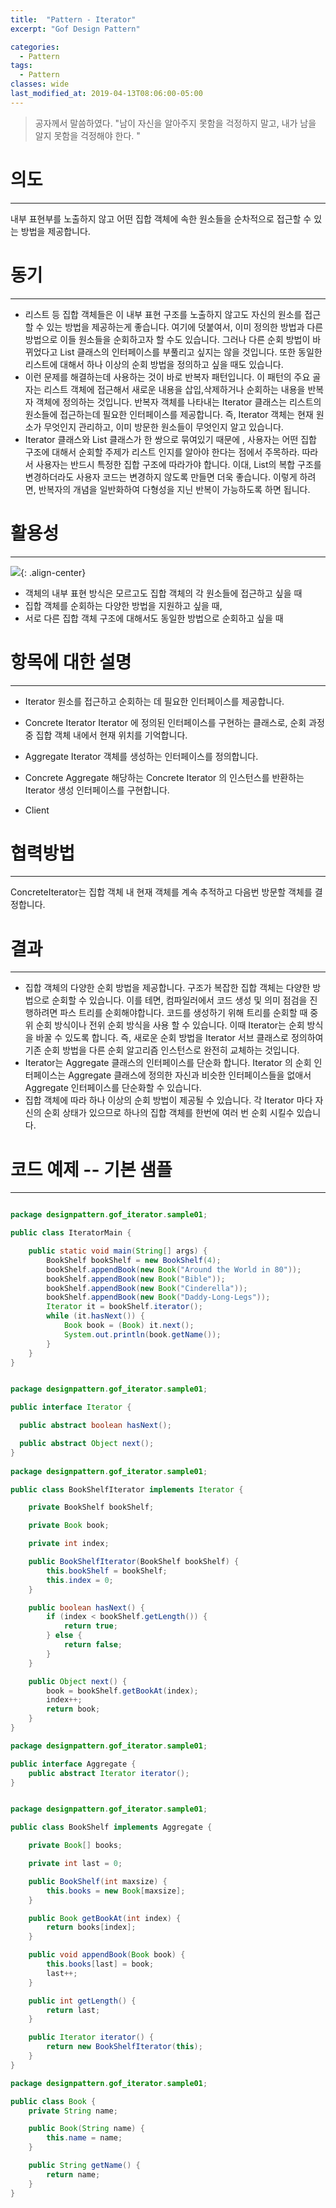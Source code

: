 ```yaml
---
title:  "Pattern - Iterator"
excerpt: "Gof Design Pattern"

categories:
  - Pattern
tags:
  - Pattern 
classes: wide
last_modified_at: 2019-04-13T08:06:00-05:00
---
```


> 공자께서 말씀하였다. "남이 자신을 알아주지 못함을 걱정하지 말고, 내가 남을 알지 못함을 걱정해야 한다. "

# 의도 

***

내부 표현부를 노출하지 않고 어떤 집합 객체에 속한 원소들을 순차적으로 접근할 수 있는 방법을 제공합니다.

# 동기

***

- 리스트 등 집합 객체들은 이 내부 표현 구조를 노출하지 않고도 자신의 원소를 접근할 수 있는 방법을 제공하는게 좋습니다. 여기에 덧붙여서, 이미 정의한 방법과 다른 방법으로 이들 원소들을 순회하고자 할 수도 있습니다. 그러나 다른 순회 방법이 바뀌었다고 List 클래스의 인터페이스를 부풀리고 싶지는 않을 것입니다. 또한 동일한 리스트에 대해서 하나 이상의 순회 방법을 정의하고 싶을 때도 있습니다.
- 이런 문제를 해결하는데 사용하는 것이 바로 반복자 패턴입니다. 이 패턴의 주요 골자는 리스트 객체에 접근해서 새로운 내용을 삽입,삭제하거나 순회하는 내용을 반복자 객체에 정의하는 것입니다. 반복자 객체를 나타내는 Iterator 클래스는 리스트의 원소들에 접근하는데 필요한 인터페이스를 제공합니다. 즉, Iterator 객체는 현재 원소가 무엇인지 관리하고, 이미 방문한 원소들이 무엇인지 알고 있습니다.
- Iterator 클래스와 List 클래스가 한 쌍으로 묶여있기 때문에 , 사용자는 어떤 집합 구조에 대해서 순회할 주제가 리스트 인지를 알아야 한다는 점에서 주목하라. 따라서 사용자는 반드시 특정한 집합 구조에 따라가야 합니다. 이대, List의 복합 구조를 변경하더라도 사용자 코드는 변경하지 않도록 만들면 더욱 좋습니다. 이렇게 하려면, 반복자의 개념을 일반화하여 다형성을 지닌 반복이 가능하도록 하면 됩니다.

# 활용성 

***

![](https://keepinmindsh.github.io/lines/assets/img/iterator.png){: .align-center}

- 객체의 내부 표현 방식은 모르고도 집합 객체의 각 원소들에 접근하고 싶을 때
- 집합 객체를 순회하는 다양한 방법을 지원하고 싶을 때,
- 서로 다른 집합 객체 구조에 대해서도 동일한 방법으로 순회하고 싶을 때

# 항목에 대한 설명  

***

- Iterator
원소를 접근하고 순회하는 데 필요한 인터페이스를 제공합니다.

- Concrete Iterator
Iterator 에 정의된 인터페이스를 구현하는 클래스로, 순회 과정 중 집합 객체 내에서 현재 위치를 기억합니다.

- Aggregate
Iterator 객체를 생성하는 인터페이스를 정의합니다.

- Concrete Aggregate
해당하는 Concrete Iterator 의 인스턴스를 반환하는 Iterator 생성 인터페이스를 구현합니다.

- Client

# 협력방법 

***

ConcreteIterator는 집합 객체 내 현재 객체를 계속 추적하고 다음번 방문할 객체를 결정합니다.

# 결과 

***

- 집합 객체의 다양한 순회 방법을 제공합니다.
구조가 복잡한 집합 객체는 다양한 방법으로 순회할 수 있습니다. 이를 테면, 컴파일러에서 코드 생성 및 의미 점검을 진행하려면 파스 트리를 순회해야합니다.
코드를 생성하기 위해 트리를 순회할 때 중위 순회 방식이나 전위 순회 방식을 사용 할 수 있습니다.
이때 Iterator는 순회 방식을 바꿀 수 있도록 합니다.
즉, 새로운 순회 방법을 Iterator 서브 클래스로 정의하여 기존 순회 방법을 다른 순회 알고리즘 인스턴스로 완전히 교체하는 것입니다.
- Iterator는 Aggregate 클래스의 인터페이스를 단순화 합니다.
Iterator 의 순회 인터페이스는 Aggregate 클래스에 정의한 자신과 비슷한 인터페이스들을 없애서 Aggregate 인터페이스를 단순화할 수 있습니다.
- 집합 객체에 따라 하나 이상의 순회 방법이 제공될 수 있습니다.
각 Iterator 마다 자신의 순회 상태가 있으므로 하나의 집합 객체를 한번에 여러 번 순회 시킬수 있습니다.

# 코드 예제 -- 기본 샘플 

***

```java

package designpattern.gof_iterator.sample01;

public class IteratorMain {

    public static void main(String[] args) {
        BookShelf bookShelf = new BookShelf(4);
        bookShelf.appendBook(new Book("Around the World in 80"));
        bookShelf.appendBook(new Book("Bible"));
        bookShelf.appendBook(new Book("Cinderella"));
        bookShelf.appendBook(new Book("Daddy-Long-Legs"));
        Iterator it = bookShelf.iterator();
        while (it.hasNext()) {
            Book book = (Book) it.next();
            System.out.println(book.getName());
        }
    }
}

```

```java

package designpattern.gof_iterator.sample01;

public interface Iterator {

  public abstract boolean hasNext();

  public abstract Object next();
}
                                      
package designpattern.gof_iterator.sample01;

public class BookShelfIterator implements Iterator {

    private BookShelf bookShelf;

    private Book book;

    private int index;

    public BookShelfIterator(BookShelf bookShelf) {
        this.bookShelf = bookShelf;
        this.index = 0;
    }

    public boolean hasNext() {
        if (index < bookShelf.getLength()) {
            return true;
        } else {
            return false;
        }
    }

    public Object next() {
        book = bookShelf.getBookAt(index);
        index++;
        return book;
    }
}

package designpattern.gof_iterator.sample01;

public interface Aggregate {
    public abstract Iterator iterator();
}


package designpattern.gof_iterator.sample01;

public class BookShelf implements Aggregate {

    private Book[] books;

    private int last = 0;

    public BookShelf(int maxsize) {
        this.books = new Book[maxsize];
    }

    public Book getBookAt(int index) {
        return books[index];
    }

    public void appendBook(Book book) {
        this.books[last] = book;
        last++;
    }

    public int getLength() {
        return last;
    }

    public Iterator iterator() {
        return new BookShelfIterator(this);
    }
}

package designpattern.gof_iterator.sample01;

public class Book {
    private String name;

    public Book(String name) {
        this.name = name;
    }

    public String getName() {
        return name;
    }
}

```
